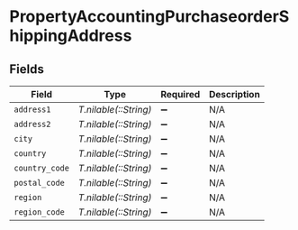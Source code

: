 # PropertyAccountingPurchaseorderShippingAddress


## Fields

| Field                 | Type                  | Required              | Description           |
| --------------------- | --------------------- | --------------------- | --------------------- |
| `address1`            | *T.nilable(::String)* | :heavy_minus_sign:    | N/A                   |
| `address2`            | *T.nilable(::String)* | :heavy_minus_sign:    | N/A                   |
| `city`                | *T.nilable(::String)* | :heavy_minus_sign:    | N/A                   |
| `country`             | *T.nilable(::String)* | :heavy_minus_sign:    | N/A                   |
| `country_code`        | *T.nilable(::String)* | :heavy_minus_sign:    | N/A                   |
| `postal_code`         | *T.nilable(::String)* | :heavy_minus_sign:    | N/A                   |
| `region`              | *T.nilable(::String)* | :heavy_minus_sign:    | N/A                   |
| `region_code`         | *T.nilable(::String)* | :heavy_minus_sign:    | N/A                   |